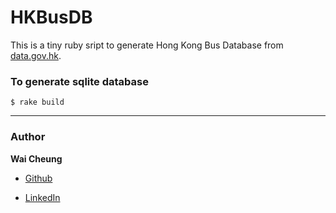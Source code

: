 # HKBusDB

This is a tiny ruby sript to generate Hong Kong Bus Database from [data.gov.hk](https://data.gov.hk/en/).

### To generate sqlite database

```shell
$ rake build
```

---

### Author

__Wai Cheung__

*  [Github](https://github.com/sakiwei)

*  [LinkedIn](https://www.linkedin.com/in/sakiwei/)